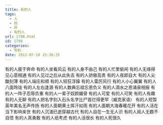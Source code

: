 ```yaml
---
title: 有的人
tags:
  - 人
  - 同
  - 异
  - 有的人
url: 1798.html
id: 1798
categories:
  - 写到
date: 2012-07-10 15:30:25
---
```


有的人疲于奔命 有的人坐看风云 有的人身不由己 有的人忙里偷闲 有的人无缘得见心意相通 有的人见过之后从此失去 有的人骄傲高贵 有的人夜郎自大 有的人尖酸刻薄 有的人端庄和顺 有的人轻狂浮躁 有的人雷厉风行 有的人小心翼翼 有的人八面玲珑 有的人左右逢源 有的人数典忘祖忘恩负义 有的人滴水之恩涌泉相报 有的人一阵子忍辱负重 有的人一辈子奴颜媚骨 有的人可爱 有的人可笑 有的人有趣 有的人无聊 有的人把名字刻入石头名字比尸首烂得更早（臧克家语） 有的人短暂英年美名无声传扬 有的人面朝黄土挥汗如雨 有的人面朝大海春暖花开 有的人活在当下影响来世 有的人沉湎已逝穿越古代 有的人自在一生无人识 有的人阅人无数不自悟 有的人真勇敢 有的人纸考虎 有的人活很长 有的人死很久